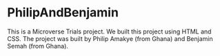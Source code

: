 # PhilipAndBenjamin
This is a Microverse Trials project. We built this project using HTML and CSS. The project was built by Philip Amakye (from Ghana) and Benjamin Semah (from Ghana).
